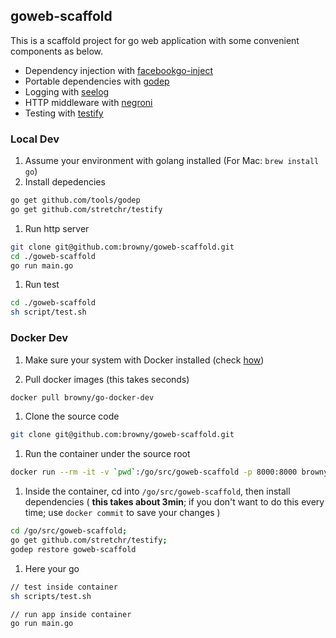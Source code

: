 ## goweb-scaffold

This is a scaffold project for go web application with some convenient components as below.

- Dependency injection with [facebookgo-inject](github.com/facebookgo/inject)
- Portable dependencies with [godep](https://github.com/tools/godep)
- Logging with [seelog](github.com/cihub/seelog)
- HTTP middleware with [negroni](https://github.com/codegangsta/negroni)
- Testing with [testify](https://github.com/stretchr/testify)

### Local Dev

1. Assume your environment with golang installed (For Mac: `brew install go`)
1. Install depedencies

  ``` sh
  go get github.com/tools/godep
  go get github.com/stretchr/testify
  ```

1. Run http server

  ``` sh
  git clone git@github.com:browny/goweb-scaffold.git
  cd ./goweb-scaffold
  go run main.go
  ```

1. Run test

  ``` sh
  cd ./goweb-scaffold
  sh script/test.sh
  ```

### Docker Dev

1. Make sure your system with Docker installed (check [how](https://docs.docker.com/engine/installation/))

1. Pull docker images (this takes seconds)

  ``` sh
  docker pull browny/go-docker-dev
  ```

1. Clone the source code

  ``` sh
  git clone git@github.com:browny/goweb-scaffold.git
  ```

1. Run the container under the source root 

  ``` sh
  docker run --rm -it -v `pwd`:/go/src/goweb-scaffold -p 8000:8000 browny/go-docker-dev
  ```

1. Inside the container, cd into `/go/src/goweb-scaffold`, then install dependencies ( **this takes about 3min**; if you don't want to do this every time; use `docker commit` to save your changes )

  ``` sh
  cd /go/src/goweb-scaffold;
  go get github.com/stretchr/testify;
  godep restore goweb-scaffold  
  ```

1. Here your go

  ``` sh
  // test inside container
  sh scripts/test.sh

  // run app inside container
  go run main.go
  ```
